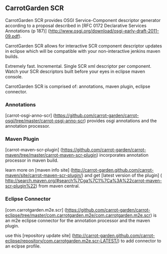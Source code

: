 ## CarrotGarden SCR

CarrotGarden SCR provides 
OSGI Service-Component descriptor generator
according to a proposal described in 
[RFC 0172 Declarative Services Annotations (p 187)]
(http://www.osgi.org/download/osgi-early-draft-2011-09.pdf).

CarrotGarden SCR allows for interactive SCR component descriptor updates
in eclipse which will be compatible with your non-interactive jenkins maven builds.

Extremely fast. Incremental. Single SCR xml descriptor per component. 
Watch your SCR descriptors built before your eyes in eclipse maven console.

CarrotGarden SCR is comprised of: annotations, maven plugin, eclipse connector.

### Annotations

[carrot-osgi-anno-scr]
(https://github.com/carrot-garden/carrot-osgi/tree/master/carrot-osgi-anno-scr)
provides osgi annotations and the annotation processor.


### Maven Plugin

[carrot-maven-scr-plugin]
(https://github.com/carrot-garden/carrot-maven/tree/master/carrot-maven-scr-plugin)
incorporates annotation processor in maven build.

learn more on
[maven info site]
(http://carrot-garden.github.com/carrot-maven/site/carrot-maven-scr-plugin/)
and get 
[latest version of the plugin]
( http://search.maven.org/#search%7Cga%7C1%7Ca%3A%22carrot-maven-scr-plugin%22)
from maven central.

### Eclipse Connector

[com.carrotgarden.m2e.scr]
(https://github.com/carrot-garden/carrot-eclipse/tree/master/com.carrotgarden.m2e/com.carrotgarden.m2e.scr)
is an m2e eclipse connector for the annotation processor and the maven plugin. 
 
use this 
[repository update site]
(http://carrot-garden.github.com/carrot-eclipse/repository/com.carrotgarden.m2e.scr-LATEST/)
to add connector to an eclpse profile.

